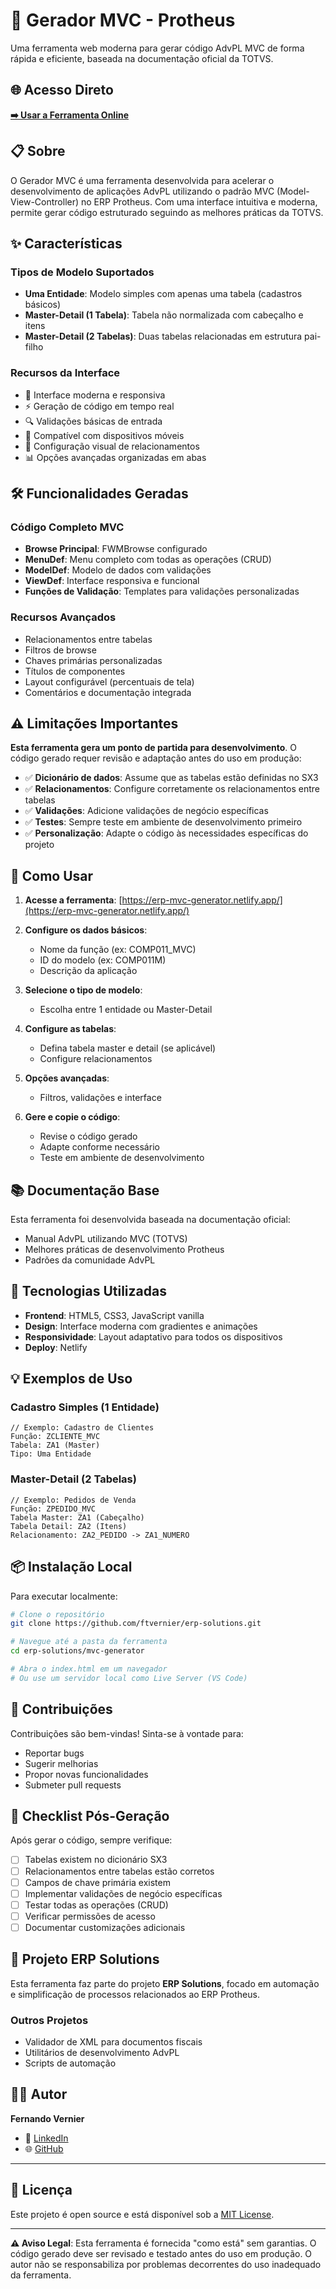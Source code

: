 # 🚀 Gerador MVC - Protheus

Uma ferramenta web moderna para gerar código AdvPL MVC de forma rápida e eficiente, baseada na documentação oficial da TOTVS.

## 🌐 Acesso Direto

**[➡️ Usar a Ferramenta Online](https://erp-mvc-generator.netlify.app/)**

## 📋 Sobre

O Gerador MVC é uma ferramenta desenvolvida para acelerar o desenvolvimento de aplicações AdvPL utilizando o padrão MVC (Model-View-Controller) no ERP Protheus. Com uma interface intuitiva e moderna, permite gerar código estruturado seguindo as melhores práticas da TOTVS.

## ✨ Características

### Tipos de Modelo Suportados
- **Uma Entidade**: Modelo simples com apenas uma tabela (cadastros básicos)
- **Master-Detail (1 Tabela)**: Tabela não normalizada com cabeçalho e itens
- **Master-Detail (2 Tabelas)**: Duas tabelas relacionadas em estrutura pai-filho

### Recursos da Interface
- 🎨 Interface moderna e responsiva
- ⚡ Geração de código em tempo real
- 🔍 Validações básicas de entrada
- 📱 Compatível com dispositivos móveis
- 🎯 Configuração visual de relacionamentos
- 📊 Opções avançadas organizadas em abas

## 🛠️ Funcionalidades Geradas

### Código Completo MVC
- **Browse Principal**: FWMBrowse configurado
- **MenuDef**: Menu completo com todas as operações (CRUD)
- **ModelDef**: Modelo de dados com validações
- **ViewDef**: Interface responsiva e funcional
- **Funções de Validação**: Templates para validações personalizadas

### Recursos Avançados
- Relacionamentos entre tabelas
- Filtros de browse
- Chaves primárias personalizadas
- Títulos de componentes
- Layout configurável (percentuais de tela)
- Comentários e documentação integrada

## ⚠️ Limitações Importantes

**Esta ferramenta gera um ponto de partida para desenvolvimento**. O código gerado requer revisão e adaptação antes do uso em produção:

- ✅ **Dicionário de dados**: Assume que as tabelas estão definidas no SX3
- ✅ **Relacionamentos**: Configure corretamente os relacionamentos entre tabelas  
- ✅ **Validações**: Adicione validações de negócio específicas
- ✅ **Testes**: Sempre teste em ambiente de desenvolvimento primeiro
- ✅ **Personalização**: Adapte o código às necessidades específicas do projeto

## 🚀 Como Usar

1. **Acesse a ferramenta**: [https://erp-mvc-generator.netlify.app/](https://erp-mvc-generator.netlify.app/)

2. **Configure os dados básicos**:
   - Nome da função (ex: COMP011_MVC)
   - ID do modelo (ex: COMP011M)  
   - Descrição da aplicação

3. **Selecione o tipo de modelo**:
   - Escolha entre 1 entidade ou Master-Detail

4. **Configure as tabelas**:
   - Defina tabela master e detail (se aplicável)
   - Configure relacionamentos

5. **Opções avançadas**:
   - Filtros, validações e interface

6. **Gere e copie o código**:
   - Revise o código gerado
   - Adapte conforme necessário
   - Teste em ambiente de desenvolvimento

## 📚 Documentação Base

Esta ferramenta foi desenvolvida baseada na documentação oficial:
- Manual AdvPL utilizando MVC (TOTVS)
- Melhores práticas de desenvolvimento Protheus
- Padrões da comunidade AdvPL

## 🔧 Tecnologias Utilizadas

- **Frontend**: HTML5, CSS3, JavaScript vanilla
- **Design**: Interface moderna com gradientes e animações
- **Responsividade**: Layout adaptativo para todos os dispositivos
- **Deploy**: Netlify

## 💡 Exemplos de Uso

### Cadastro Simples (1 Entidade)
```advpl
// Exemplo: Cadastro de Clientes
Função: ZCLIENTE_MVC
Tabela: ZA1 (Master)
Tipo: Uma Entidade
```

### Master-Detail (2 Tabelas)
```advpl
// Exemplo: Pedidos de Venda
Função: ZPEDIDO_MVC  
Tabela Master: ZA1 (Cabeçalho)
Tabela Detail: ZA2 (Itens)
Relacionamento: ZA2_PEDIDO -> ZA1_NUMERO
```

## 📦 Instalação Local

Para executar localmente:

```bash
# Clone o repositório
git clone https://github.com/ftvernier/erp-solutions.git

# Navegue até a pasta da ferramenta
cd erp-solutions/mvc-generator

# Abra o index.html em um navegador
# Ou use um servidor local como Live Server (VS Code)
```

## 🤝 Contribuições

Contribuições são bem-vindas! Sinta-se à vontade para:

- Reportar bugs
- Sugerir melhorias
- Propor novas funcionalidades
- Submeter pull requests

## 📄 Checklist Pós-Geração

Após gerar o código, sempre verifique:

- [ ] Tabelas existem no dicionário SX3
- [ ] Relacionamentos entre tabelas estão corretos  
- [ ] Campos de chave primária existem
- [ ] Implementar validações de negócio específicas
- [ ] Testar todas as operações (CRUD)
- [ ] Verificar permissões de acesso
- [ ] Documentar customizações adicionais

## 🎯 Projeto ERP Solutions

Esta ferramenta faz parte do projeto **ERP Solutions**, focado em automação e simplificação de processos relacionados ao ERP Protheus.

### Outros Projetos
- Validador de XML para documentos fiscais
- Utilitários de desenvolvimento AdvPL
- Scripts de automação

## 👨‍💻 Autor

**Fernando Vernier**
- 💼 [LinkedIn](https://www.linkedin.com/in/fernando-v-10758522/)
- 🌐 [GitHub](https://github.com/ftvernier)

---

## 📜 Licença

Este projeto é open source e está disponível sob a [MIT License](LICENSE).

---

**⚠️ Aviso Legal**: Esta ferramenta é fornecida "como está" sem garantias. O código gerado deve ser revisado e testado antes do uso em produção. O autor não se responsabiliza por problemas decorrentes do uso inadequado da ferramenta.

